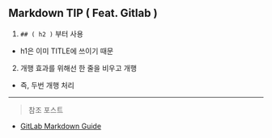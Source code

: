 ## Markdown TIP ( Feat. Gitlab )

1. `## ( h2 )` 부터 사용
- h1은 이미 TITLE에 쓰이기 때문
2. 개행 효과를 위해선 한 줄을 비우고 개행
- 즉, 두번 개행 처리
---
> 참조 포스트
- [GitLab Markdown Guide](https://about.gitlab.com/handbook/product/technical-writing/markdown-guide/)
